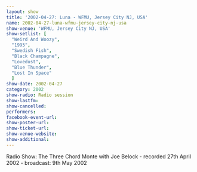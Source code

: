 ```yaml
---
layout: show
title: '2002-04-27: Luna - WFMU, Jersey City NJ, USA'
name: 2002-04-27-luna-wfmu-jersey-city-nj-usa
show-venue: 'WFMU, Jersey City NJ, USA'
show-setlist: [
  "Weird And Woozy",
  "1995",
  "Swedish Fish",
  "Black Champagne",
  "Lovedust",
  "Blue Thunder",
  "Lost In Space"
  ]
show-date: 2002-04-27
category: 2002
show-radio: Radio session
show-lastfm: 
show-cancelled: 
performers: 
facebook-event-url: 
show-poster-url: 
show-ticket-url: 
show-venue-website: 
show-additional: 
---
```


Radio Show: The Three Chord Monte with Joe Belock - recorded 27th April 2002 - broadcast: 9th May 2002